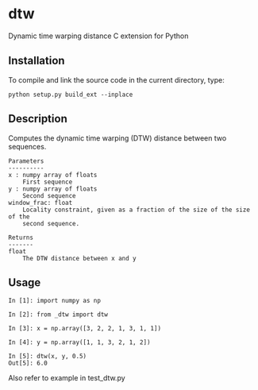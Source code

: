 # dtw
Dynamic time warping distance C extension for Python

## Installation

To compile and link the source code in the current directory, type:

```
python setup.py build_ext --inplace
```

## Description

Computes the dynamic time warping (DTW) distance between two sequences.

```
Parameters
----------
x : numpy array of floats
    First sequence
y : numpy array of floats
    Second sequence
window_frac: float
    Locality constraint, given as a fraction of the size of the size of the
    second sequence.

Returns
-------
float
    The DTW distance between x and y
```

## Usage

```
In [1]: import numpy as np

In [2]: from _dtw import dtw

In [3]: x = np.array([3, 2, 2, 1, 3, 1, 1])

In [4]: y = np.array([1, 1, 3, 2, 1, 2])

In [5]: dtw(x, y, 0.5)
Out[5]: 6.0
```

Also refer to example in test_dtw.py
